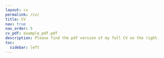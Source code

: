 ```yaml
---
layout: cv
permalink: /cv/
title: CV
nav: true
nav_order: 5
cv_pdf: example_pdf.pdf
description: Please find the pdf version of my full CV on the right. 
toc:
  sidebar: left
---
```

